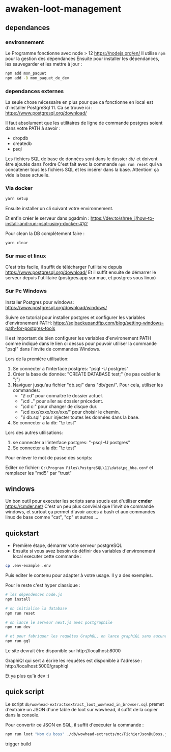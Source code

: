 # awaken-loot-management

## dependances

### environnement

Le Programme fonctionne avec node > 12 https://nodejs.org/en/
Il utilise `npm` pour la gestion des dépendances
Ensuite pour installer les dépendances, les sauvegarder et les mettre à jour :

```bash
npm add mon_paquet
npm add -D mon_paquet_de_dev
```

### dependances externes

La seule chose nécessaire en plus pour que ca fonctionne en local est d'installer PostgreSql 11.
Ca se trouve ici : https://www.postgresql.org/download/

Il faut absolument que les utilitaires de ligne de commande postgres soient dans votre PATH à savoir :

- dropdb
- createdb
- psql

Les fichiers SQL de base de données sont dans le dossier `db/` et doivent être ajoutés dans l'ordre
C'est fait avec la commande `npm run reset` qui va concatener tous les fichiers SQL et les insérer dans la base. Attention! ça vide la base actuelle.

### Via docker

```bash
yarn setup
```

Ensuite installer un cli suivant votre environnement.

Et enfin créer le serveur dans pgadmin : https://dev.to/shree_j/how-to-install-and-run-psql-using-docker-41j2

Pour clean la DB complètement faire :

```bash
yarn clear
```

### Sur mac et linux

C'est très facile, il suffit de télécharger l'utilitaire depuis https://www.postgresql.org/download/
Et il suffit ensuite de démarrer le serveur depuis l'utilitaire (postgres.app sur mac, et postgres sous linux)

### Sur Pc Windows

Installer Postgres pour windows: https://www.postgresql.org/download/windows/

Suivre ce tutorial pour installer postgres et configurer les variables d'environement PATH: https://sqlbackupandftp.com/blog/setting-windows-path-for-postgres-tools

Il est important de bien configurer les variables d'environement PATH comme indiqué dans le lien ci dessus pour pouvoir utiliser la commande "psql" dans l'invite de commandes Windows.

Lors de la première utilisation:

1. Se connecter a l'interface postgres: "psql -U postgres"
2. Créer la base de donnée: "CREATE DATABASE test;" (ne pas oublier le ";")
3. Naviguer jusqu'au fichier "db.sql" dans "db/gen/".
   Pour cela, utiliser les commandes:
   - "\\! cd" pour connaitre le dossier actuel.
   - "\cd .." pour aller au dossier précedent.
   - "\cd c:" pour changer de disque dur.
   - "\cd xxx/xxxx/xxx/xxx/" pour choisir le chemin.
   - "\i db.sql" pour injecter toutes les données dans la base.
4. Se connecter a la db: "\c test"

Lors des autres utilisations:

1. se connecter a l'interface postgres: "-psql -U postgres"
2. Se connecter a la db: "\c test"

Pour enlever le mot de passe des scripts:

Editer ce fichier:
`C:\Program Files\PostgreSQL\11\data\pg_hba.conf`
et remplacer les "md5" par "trust"

## windows

Un bon outil pour executer les scripts sans soucis est d'utiliser **cmder** https://cmder.net/
C'est un peu plus convivial que l'invit de commande windows, et surtout ça permet d'avoir accès à bash et aux commandes linux de base comme "cat", "cp" et autres ...

## quickstart

- Première étape, démarrer votre serveur postgreSQL
- Ensuite si vous avez besoin de définir des variables d'environement local executer cette commande :

```bash
cp .env-example .env
```

Puis editer le contenu pour adapter à votre usage. Il y a des exemples.

Pour le reste c'est hyper classique :

```bash
# les dépendences node.js
npm install

# on initialise la database
npm run reset

# on lance le serveur next.js avec postgraphile
npm run dev

# et pour fabriquer les requêtes GraphQL, on lance graphiQL sans aucune restriction d'accès
npm run gql
```

Le site devrait être disponible sur http://localhost:8000

GraphiQl qui sert à écrire les requêtes est disponible à l'adresse : http://localhost:5000/graphiql

Et ya plus qu'à dev :)

## quick script

Le script `db/wowhead-extractsextract_loot_wowhead_in_browser.sql` premet d'extraire un JSON d'une table de loot sur wowhead, il suffit de la copier dans la console.

Pour convertir ce JSON en SQL, il suffit d'executer la commande :

```bash
npm run loot "Nom du boss" ./db/wowhead-extracts/mc/FichierJsonBuBoss.json
```

trigger build
